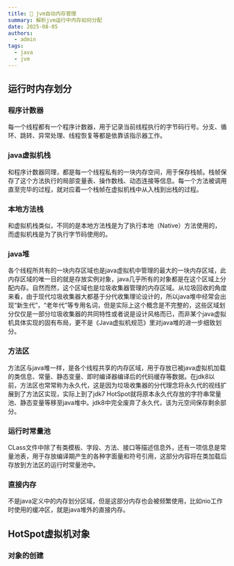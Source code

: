 ```yaml
---
title: 🔐 jvm自动内存管理
summary: 解析jvm运行中内存如何分配
date: 2025-08-05
authors:
  - admin
tags:
  - java
  - jvm
---
```

## 运行时内存划分

### 程序计数器
每一个线程都有一个程序计数器，用于记录当前线程执行的字节码行号。分支、循环、跳转、异常处理、线程恢复等都是依靠该指示器工作。

### java虚拟机栈
和程序计数器同理，都是每一个线程私有的一块内存空间，用于保存栈帧。栈帧保存了这个方法执行的局部变量表、操作数栈、动态连接等信息。每一个方法被调用直至完毕的过程，就对应着一个栈帧在虚拟机栈中从入栈到出栈的过程。

### 本地方法栈
和虚拟机栈类似，不同的是本地方法栈是为了执行本地（Native）方法使用的，而虚拟机栈是为了执行字节码使用的。

### java堆
各个线程所共有的一块内存区域也是java虚拟机中管理的最大的一块内存区域，此内存区域的唯一目的就是存放实例对象，java几乎所有的对象都是在这个区域上分配内存。自然而然，这个区域也是垃圾收集器管理的内存区域。从垃圾回收的角度来看，由于现代垃圾收集器大都基于分代收集理论设计的，所以java堆中经常会出现“新生代”，“老年代”等专用名词，但是实际上这个概念是不完整的，这些区域划分仅仅是一部分垃圾收集器的共同特性或者说是设计风格而已，而非某个java虚拟机具体实现的固有布局，更不是《Java虚拟机规范》里对java堆的进一步细致划分。

### 方法区
方法区与java堆一样，是各个线程共享的内存区域，用于存放已被java虚拟机加载的类信息、常量、静态变量、即时编译器编译后的代码缓存等数据。在jdk8以前，方法区也常常称为永久代，这是因为垃圾收集器的分代理念将永久代的视线扩展到了方法区实现，实际上到了jdk7 HotSpot就将原本永久代存放的字符串常量池、静态变量等移至java堆中。jdk8中完全废弃了永久代，该为元空间保存剩余部分。

### 运行时常量池
CLass文件中除了有类模板、字段、方法、接口等描述信息外，还有一项信息是常量池表，用于存放编译期产生的各种字面量和符号引用，这部分内容将在类加载后存放到方法区的运行时常量池中。

### 直接内存
不是java定义中的内存划分区域，但是这部分内存也会被频繁使用，比如nio工作时使用的缓冲区，就是java堆外的直接内存。

## HotSpot虚拟机对象

### 对象的创建

